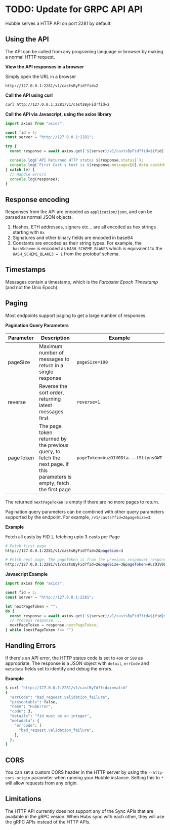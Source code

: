 # TODO: Update for GRPC API API

Hubble serves a HTTP API on port 2281 by default.

## Using the API

The API can be called from any programing language or browser by making a normal HTTP request.

**View the API responses in a browser**

Simply open the URL in a browser

```url
http://127.0.0.1:2281/v1/castsByFid?fid=2
```

**Call the API using curl**

```bash
curl http://127.0.0.1:2281/v1/castsByFid?fid=2
```

**Call the API via Javascript, using the axios library**

```Javascript
import axios from "axios";

const fid = 2;
const server = "http://127.0.0.1:2281";

try {
  const response = await axios.get(`${server}/v1/castsByFid?fid=${fid}`);

  console.log(`API Returned HTTP status ${response.status}`);
  console.log(`First Cast's text is ${response.messages[0].data.castAddBody.text}`);
} catch (e) {
  // Handle errors
  console.log(response);
}
```

## Response encoding

Responses from the API are encoded as `application/json`, and can be parsed as normal JSON objects.

1. Hashes, ETH addresses, signers etc... are all encoded as hex strings starting with `0x`
2. Signatures and other binary fields are encoded in base64
3. Constants are encoded as their string types. For example, the `hashScheme` is encoded as `HASH_SCHEME_BLAKE3` which
   is equivalent to the `HASH_SCHEME_BLAKE3 = 1` from the protobuf schema.

## Timestamps

Messages contain a timestamp, which is the _Farcaster Epoch Timestamp_ (and not the Unix Epoch).

## Paging

Most endpoints support paging to get a large number of responses.

**Pagination Query Parameters**

| Parameter | Description                                                                                                              | Example                             |
|-----------|--------------------------------------------------------------------------------------------------------------------------|-------------------------------------|
| pageSize  | Maximum number of messages to return in a single response                                                                | `pageSize=100`                      |
| reverse   | Reverse the sort order, returning latest messages first                                                                  | `reverse=1`                         |
| pageToken | The page token returned by the previous query, to fetch the next page. If this parameters is empty, fetch the first page | `pageToken=AuzO1V0Dta...fStlynsGWT` |

The returned `nextPageToken` is empty if there are no more pages to return.

Pagination query parameters can be combined with other query parameters supported by the endpoint. For
example, `/v1/casts?fid=2&pageSize=3`.

**Example**

Fetch all casts by FID `2`, fetching upto 3 casts per Page

```bash
# Fetch first page
http://127.0.0.1:2281/v1/castsByFid?fid=2&pageSize=3 

# Fetch next page. The pageToken is from the previous response(`response.nextPageToken`)
http://127.0.0.1:2281/v1/castsByFid?fid=2&pageSize=3&pageToken=AuzO1V0DtaItCwwa10X6YsfStlynsGWT
```

**Javascript Example**

```Javascript
import axios from "axios";

const fid = 2;
const server = "http://127.0.0.1:2281";

let nextPageToken = "";
do {
  const response = await axios.get(`${server}/v1/castsByFid?fid=${fid}&pageSize=100&nextPageToken=${nextPageToken}`);
  // Process response....
  nextPageToken = response.nextPageToken;
} while (nextPageToken !== "")
```

## Handling Errors

If there's an API error, the HTTP status code is set to `400` or `500` as appropriate. The response is a JSON object
with `detail`, `errCode` and `metadata` fields set to identify and debug the errors.

**Example**

```bash
$ curl "http://127.0.0.1:2281/v1/castById?fid=invalid"
{
  "errCode": "bad_request.validation_failure",
  "presentable": false,
  "name": "HubError",
  "code": 3,
  "details": "fid must be an integer",
  "metadata": {
    "errcode": [
      "bad_request.validation_failure",
    ],
  },
}
```

## CORS

You can set a custom CORS header in the HTTP server by using the `--http-cors-origin` parameter when running your Hubble
instance. Setting this to `*` will allow requests from any origin.

## Limitations

The HTTP API currently does not support any of the Sync APIs that are available in the gRPC vesion. When Hubs sync with
each other, they will use the gRPC APIs instead of the HTTP APIs. 